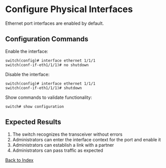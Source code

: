 # Configure Physical Interfaces

Ethernet port interfaces are enabled by default.

## Configuration Commands

Enable the interface:

```
switch(config)# interface ethernet 1/1/1
switch(conf-if-eth1/1/1)# no shutdown
```

Disable the interface:

```
switch(config)# interface ethernet 1/1/1
switch(conf-if-eth1/1/1)# shutdown
```

Show commands to validate functionality:

```
switch# show configuration
```

## Expected Results

1. The switch recognizes the transceiver without errors
2. Administrators can enter the interface context for the port and enable it
3. Administrators can establish a link with a partner
4. Administrators can pass traffic as expected

[Back to Index](index.md)
